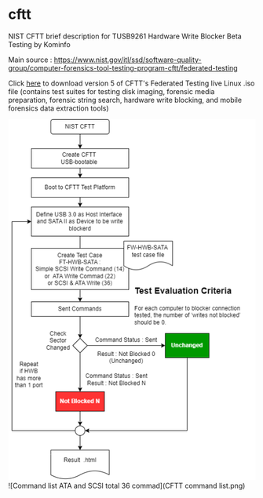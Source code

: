 # cftt
NIST CFTT brief description for TUSB9261 Hardware Write Blocker Beta Testing by Kominfo

Main source : https://www.nist.gov/itl/ssd/software-quality-group/computer-forensics-tool-testing-program-cftt/federated-testing

Click [here](https://s3.amazonaws.com/cftt.cfreds.nist.gov/cftt/cftt-federated-testing-version-5.iso) 
to download version 5 of CFTT's Federated Testing live Linux .iso file 
(contains test suites for testing disk imaging, forensic media preparation, forensic string search, hardware write blocking, and mobile forensics data extraction tools)

![Berikut ini flow pengetesan CFTT](cftt_flow.png) 
![Command list ATA and SCSI total 36 commad](CFTT command list.png) 

